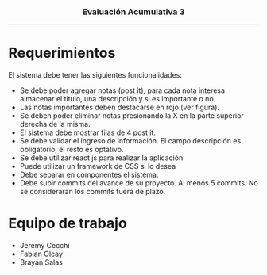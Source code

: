 <h3 align="center">Evaluación Acumulativa 3</h3>

---

# Requerimientos

El sistema debe tener las siguientes funcionalidades:
- Se debe poder agregar notas (post it), para cada nota interesa almacenar el título, una descripción y si es importante o no.
- Las notas importantes deben destacarse en rojo (ver figura).
- Se deben poder eliminar notas presionando la X en la parte superior derecha de la misma.
- El sistema debe mostrar filas de 4 post it.
- Se debe validar el ingreso de información. El campo descripción es obligatorio, el resto es optativo.
- Se debe utilizar react js para realizar la aplicación
- Puede utilizar un framework de CSS si lo desea
- Debe separar en componentes el sistema.
- Debe subir commits del avance de su proyecto. Al menos 5 commits. No se consideraran los commits fuera de plazo. 

# Equipo de trabajo

- Jeremy Cecchi
- Fabian Olcay
- Brayan Salas